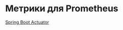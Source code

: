 # Метрики для Prometheus

[Spring Boot Actuator](https://docs.spring.io/spring-boot/docs/3.0.2/reference/htmlsingle/#actuator)